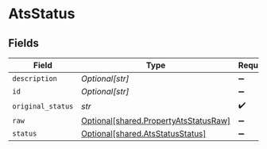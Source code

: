 # AtsStatus


## Fields

| Field                                                                                | Type                                                                                 | Required                                                                             | Description                                                                          |
| ------------------------------------------------------------------------------------ | ------------------------------------------------------------------------------------ | ------------------------------------------------------------------------------------ | ------------------------------------------------------------------------------------ |
| `description`                                                                        | *Optional[str]*                                                                      | :heavy_minus_sign:                                                                   | N/A                                                                                  |
| `id`                                                                                 | *Optional[str]*                                                                      | :heavy_minus_sign:                                                                   | N/A                                                                                  |
| `original_status`                                                                    | *str*                                                                                | :heavy_check_mark:                                                                   | N/A                                                                                  |
| `raw`                                                                                | [Optional[shared.PropertyAtsStatusRaw]](../../models/shared/propertyatsstatusraw.md) | :heavy_minus_sign:                                                                   | N/A                                                                                  |
| `status`                                                                             | [Optional[shared.AtsStatusStatus]](../../models/shared/atsstatusstatus.md)           | :heavy_minus_sign:                                                                   | N/A                                                                                  |